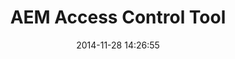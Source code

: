 ---
layout: post
title:  "AEM Access Control Tool"
date:   2014-11-28 14:26:55
tags: [Tools, AEM]
full_name: Netcentric/accesscontroltool
---